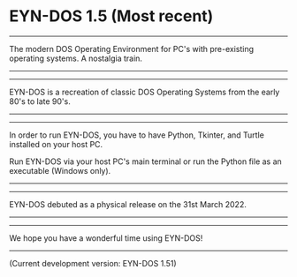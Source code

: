 # EYN-DOS 1.5 (Most recent)
-----------------------------------------------------------------------------------------------------------------------------------------------------------------

The modern DOS Operating Environment for PC's with pre-existing operating systems. A nostalgia train.

-----------------------------------------------------------------------------------------------------------------------------------------------------------------
-----------------------------------------------------------------------------------------------------------------------------------------------------------------

EYN-DOS is a recreation of classic DOS Operating Systems from the early 80's to late 90's.

-----------------------------------------------------------------------------------------------------------------------------------------------------------------
-----------------------------------------------------------------------------------------------------------------------------------------------------------------

In order to run EYN-DOS, you have to have Python, Tkinter, and Turtle installed on your host PC.

Run EYN-DOS via your host PC's main terminal or run the Python file as an executable (Windows only).

-----------------------------------------------------------------------------------------------------------------------------------------------------------------
-----------------------------------------------------------------------------------------------------------------------------------------------------------------

EYN-DOS debuted as a physical release on the 31st March 2022.

-----------------------------------------------------------------------------------------------------------------------------------------------------------------
-----------------------------------------------------------------------------------------------------------------------------------------------------------------

We hope you have a wonderful time using EYN-DOS!

-----------------------------------------------------------------------------------------------------------------------------------------------------------------


(Current development version: EYN-DOS 1.51)
